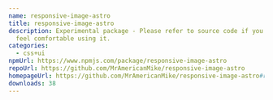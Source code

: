 ```yaml
---
name: responsive-image-astro
title: responsive-image-astro
description: Experimental package - Please refer to source code if you don't
  feel comfortable using it.
categories:
  - css+ui
npmUrl: https://www.npmjs.com/package/responsive-image-astro
repoUrl: https://github.com/MrAmericanMike/responsive-image-astro
homepageUrl: https://github.com/MrAmericanMike/responsive-image-astro#readme
downloads: 38
---
```

